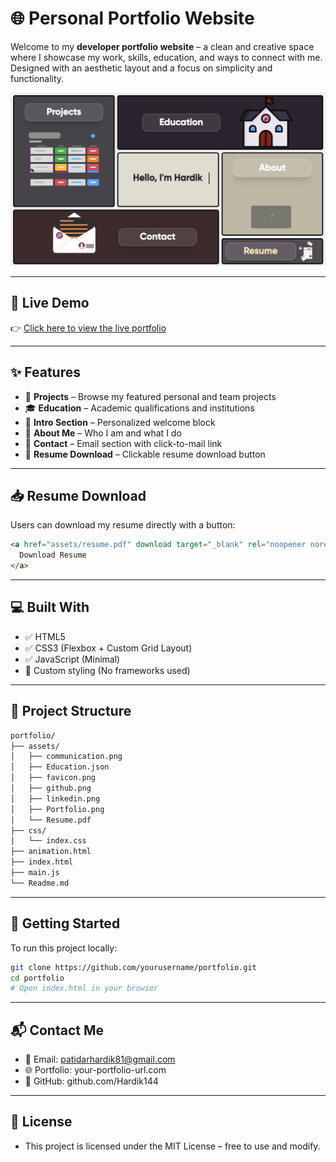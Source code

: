 # 🌐 Personal Portfolio Website

Welcome to my **developer portfolio website** – a clean and creative space where I showcase my work, skills, education, and ways to connect with me. Designed with an aesthetic layout and a focus on simplicity and functionality.

![Screenshot of Portfolio Website](/assets/Portfolio.png)

---

## 🔗 Live Demo

👉 [Click here to view the live portfolio](https://your-portfolio-url.com)

---

## ✨ Features

- 📁 **Projects** – Browse my featured personal and team projects
- 🎓 **Education** – Academic qualifications and institutions
- 👋 **Intro Section** – Personalized welcome block
- 🙋 **About Me** – Who I am and what I do
- 📩 **Contact** – Email section with click-to-mail link
- 📄 **Resume Download** – Clickable resume download button

---

## 📥 Resume Download

Users can download my resume directly with a button:

```html
<a href="assets/resume.pdf" download target="_blank" rel="noopener noreferrer">
  Download Resume
</a>
```
---

## 💻 Built With

- ✅ HTML5  
- ✅ CSS3 (Flexbox + Custom Grid Layout)  
- ✅ JavaScript (Minimal)  
- 🎨 Custom styling (No frameworks used)

---

## 📁 Project Structure

```bash
portfolio/
├── assets/
│   ├── communication.png
│   ├── Education.json
│   ├── favicon.png
│   ├── github.png
│   ├── linkedin.png
│   ├── Portfolio.png
│   └── Resume.pdf
├── css/
│   └── index.css
├── animation.html
├── index.html
├── main.js
└── Readme.md
```

---

## 🚀 Getting Started

To run this project locally:

```bash
git clone https://github.com/yourusername/portfolio.git
cd portfolio
# Open index.html in your browser
```

---

## 📬 Contact Me

- 📧 Email: patidarhardik81@gmail.com
- 🌐 Portfolio: your-portfolio-url.com
- 🐙 GitHub: github.com/Hardik144

---

## 📄 License
- This project is licensed under the MIT License – free to use and modify.

